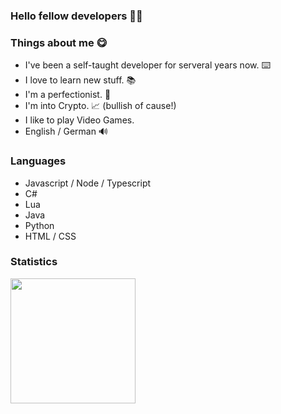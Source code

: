 ### Hello fellow developers 👋🙂

### Things about me 😋
- I've been a self-taught developer for serveral years now. ⌨️
- I love to learn new stuff. 📚
- I'm a perfectionist. 💯
- I'm into Crypto. 📈 (bullish of cause!)
- I like to play Video Games.
- English / German 🔊

### Languages
- Javascript / Node / Typescript
- C#
- Lua
- Java
- Python
- HTML / CSS

### Statistics
<a href="https://github.com/FrankoFM">
  <img height="200em" src="https://github-readme-stats-eight-theta.vercel.app/api?username=frankofm&show_icons=true&theme=gotham&include_all_commits=true&count_private=true" />
  <!--<img height="120em" src="https://github-readme-stats-eight-theta.vercel.app/api/top-langs?username=frankofm&theme=gotham&layout=compact" />-->
</a>
